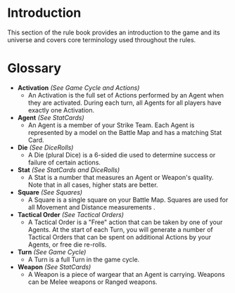 # Introduction

This section of the rule book provides an introduction to the game and its universe and covers core terminology used throughout the rules.

# Glossary

* **Activation** *(See Game Cycle and Actions)*
    * An Activation is the full set of Actions performed by an Agent when they are activated. During each turn, all Agents for all players have exactly one Activation.
* **Agent** *(See StatCards)*
    * An Agent is a member of your Strike Team. Each Agent is represented by a model on the Battle Map and has a matching Stat Card.
* **Die** *(See DiceRolls)*
    * A Die (plural Dice) is a 6-sided die used to determine success or failure of certain actions.
* **Stat** *(See StatCards and DiceRolls)*
    * A Stat is a number that measures an Agent or Weapon's quality. Note that in all cases, higher stats are better.
* **Square** *(See Squares)*
    * A Square is a single square on your Battle Map. Squares are used for all Movement and Distance measurements .
* **Tactical Order** *(See Tactical Orders)*
    * A Tactical Order is a "Free" action that can be taken by one of your Agents. At the start of each Turn, you will generate a number of Tactical Orders that can be spent on additional Actions by your Agents, or free die re-rolls.
* **Turn** *(See Game Cycle)*
    * A Turn is a full Turn in the game cycle.
* **Weapon** *(See StatCards)*
    * A Weapon is a piece of wargear that an Agent is carrying. Weapons can be Melee weapons or Ranged weapons.
